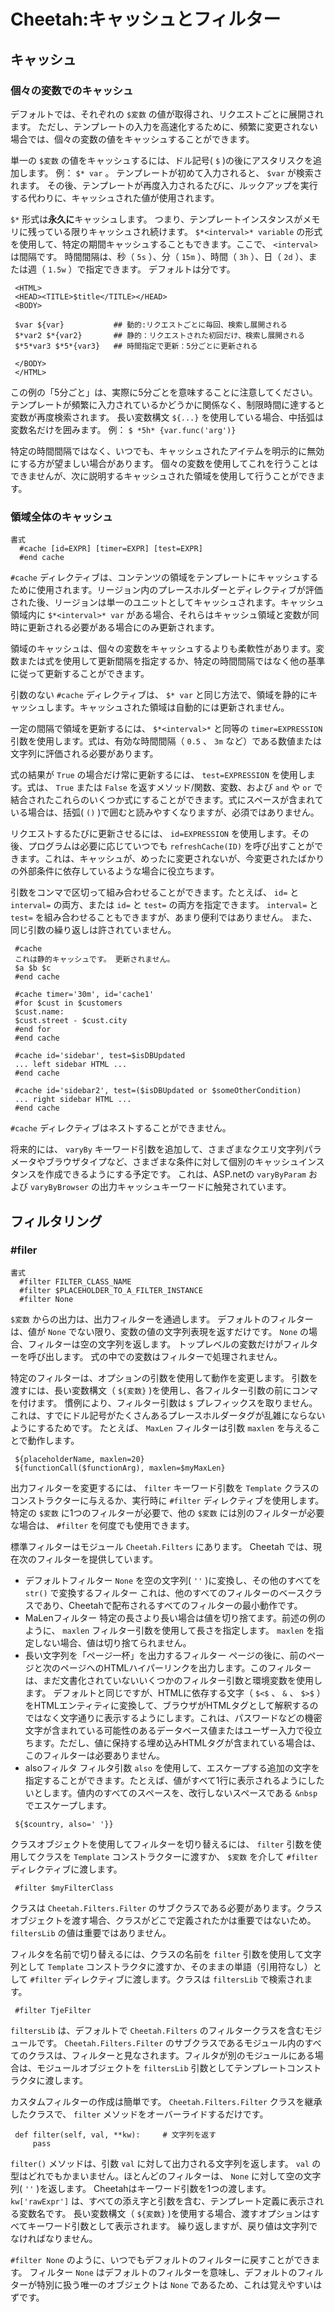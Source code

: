 Cheetah:キャッシュとフィルター
=================
## キャッシュ

### 個々の変数でのキャッシュ
デフォルトでは、それぞれの  `$変数` の値が取得され、リクエストごとに展開されます。 ただし、テンプレートの入力を高速化するために、頻繁に変更されない場合では、個々の変数の値をキャッシュすることができます。

単一の `$変数` の値をキャッシュするには、ドル記号( `$` )の後にアスタリスクを追加します。
例：  `$* var` 。 テンプレートが初めて入力されると、 `$var` が検索されます。 その後、テンプレートが再度入力されるたびに、ルックアップを実行する代わりに、キャッシュされた値が使用されます。

  `$*` 形式は**永久に**キャッシュします。 つまり、テンプレートインスタンスがメモリに残っている限りキャッシュされ続けます。  `$*<interval>* variable` の形式を使用して、特定の期間キャッシュすることもできます。ここで、 `<interval>` は間隔です。 時間間隔は、秒（ `5s` ）、分（ `15m` ）、時間（ `3h` ）、日（ `2d` ）、または週（ `1.5w` ）で指定できます。 デフォルトは分です。

```
 <HTML>
 <HEAD><TITLE>$title</TITLE></HEAD>
 <BODY>

 $var ${var}           ## 動的:リクエストごとに毎回、検索し展開される
 $*var2 $*{var2}       ## 静的：リクエストされた初回だけ、検索し展開される
 $*5*var3 $*5*{var3}   ## 時間指定で更新：5分ごとに更新される

 </BODY>
 </HTML>
```

この例の「5分ごと」は、実際に5分ごとを意味することに注意してください。テンプレートが頻繁に入力されているかどうかに関係なく、制限時間に達すると変数が再度検索されます。
長い変数構文  `${...}` を使用している場合、中括弧は変数名だけを囲みます。
例：  `$ *5h* {var.func('arg')}`

特定の時間間隔ではなく、いつでも、キャッシュされたアイテムを明示的に無効にする方が望ましい場合があります。 個々の変数を使用してこれを行うことはできませんが、次に説明するキャッシュされた領域を使用して行うことができます。

### 領域全体のキャッシュ

```
書式
  #cache [id=EXPR] [timer=EXPR] [test=EXPR]
  #end cache
```

  `#cache` ディレクティブは、コンテンツの領域をテンプレートにキャッシュするために使用されます。リージョン内のプレースホルダーとディレクティブが評価された後、リージョンは単一のユニットとしてキャッシュされます。キャッシュ領域内に `$*<interval>* var` がある場合、それらはキャッシュ領域と変数が同時に更新される必要がある場合にのみ更新されます。

領域のキャッシュは、個々の変数をキャッシュするよりも柔軟性があります。変数または式を使用して更新間隔を指定するか、特定の時間間隔ではなく他の基準に従って更新することができます。

引数のない  `#cache` ディレクティブは、 `$* var` と同じ方法で、領域を静的にキャッシュします。キャッシュされた領域は自動的には更新されません。

一定の間隔で領域を更新するには、  `$*<interval>*` と同等の  `timer=EXPRESSION` 引数を使用します。式は、有効な時間間隔（ `0.5` 、 `3m` など）である数値または文字列に評価される必要があります。

式の結果が  `True` の場合だけ常に更新するには、 `test=EXPRESSION` を使用します。式は、 `True` または `False` を返すメソッド/関数、変数、および `and` や `or` で結合されたこれらのいくつか式にすることができます。式にスペースが含まれている場合は、括弧( `()` )で囲むと読みやすくなりますが、必須ではありません。

リクエストするたびに更新させるには、  `id=EXPRESSION` を使用します。その後、プログラムは必要に応じていつでも  `refreshCache(ID)` を呼び出すことができます。これは、キャッシュが、めったに変更されないが、今変更されたばかりの外部条件に依存しているような場合に役立ちます。

引数をコンマで区切って組み合わせることができます。たとえば、  `id=` と `interval=` の両方、または  `id=` と `test=` の両方を指定できます。
  `interval=` と `test=` を組み合わせることもできますが、あまり便利ではありません。
また、同じ引数の繰り返しは許されていません。

```
 #cache
 これは静的キャッシュです。 更新されません。
 $a $b $c
 #end cache

 #cache timer='30m', id='cache1'
 #for $cust in $customers
 $cust.name:
 $cust.street - $cust.city
 #end for
 #end cache

 #cache id='sidebar', test=$isDBUpdated
 ... left sidebar HTML ...
 #end cache

 #cache id='sidebar2', test=($isDBUpdated or $someOtherCondition)
 ... right sidebar HTML ...
 #end cache
```

  `#cache` ディレクティブはネストすることができません。

将来的には、  `varyBy` キーワード引数を追加して、さまざまなクエリ文字列パラメータやブラウザタイプなど、さまざまな条件に対して個別のキャッシュインスタンスを作成できるようにする予定です。 これは、ASP.netの `varyByParam` および `varyByBrowser` の出力キャッシュキーワードに触発されています。


## フィルタリング
### #filer

```
書式
  #filter FILTER_CLASS_NAME
  #filter $PLACEHOLDER_TO_A_FILTER_INSTANCE
  #filter None
```

  `$変数` からの出力は、出力フィルターを通過します。 デフォルトのフィルターは、値が `None` でない限り、変数の値の文字列表現を返すだけです。 `None` の場合、フィルターは空の文字列を返します。 トップレベルの変数だけがフィルターを呼び出します。 式の中での変数はフィルターで処理されません。

特定のフィルターは、オプションの引数を使用して動作を変更します。 引数を渡すには、長い変数構文（  `${変数}` )を使用し、各フィルター引数の前にコンマを付けます。 慣例により、フィルター引数は `$` プレフィックスを取りません。これは、すでにドル記号がたくさんあるプレースホルダータグが乱雑にならないようにするためです。 たとえば、 `MaxLen` フィルターは引数 `maxlen` を与えることで動作します。

```
 ${placeholderName, maxlen=20}
 ${functionCall($functionArg), maxlen=$myMaxLen}
```

出力フィルターを変更するには、  `filter` キーワード引数を `Template` クラスのコンストラクターに与えるか、実行時に `#filter` ディレクティブを使用します。特定の `$変数` に1つのフィルターが必要で、他の `$変数` には別のフィルターが必要な場合は、 `#filter` を何度でも使用できます。

標準フィルターはモジュール  `Cheetah.Filters` にあります。
Cheetah では、現在次のフィルターを提供しています。

- デフォルトフィルター
  `None` を空の文字列( `''` )に変換し、その他のすべてを `str()` で変換するフィルター
これは、他のすべてのフィルターのベースクラスであり、Cheetahで配布されるすべてのフィルターの最小動作です。
- MaLenフィルター
特定の長さより長い場合は値を切り捨てます。前述の例のように、  `maxlen` フィルター引数を使用して長さを指定します。  `maxlen` を指定しない場合、値は切り捨てられません。
- 長い文字列を「ページ一杯」を出力するフィルター
ページの後に、前のページと次のページへのHTMLハイパーリンクを出力します。このフィルターは、まだ文書化されていないいくつかのフィルター引数と環境変数を使用します。
デフォルトと同じですが、HTMLに依存する文字（  `$<$` 、 `&` 、 `$>$` ）をHTMLエンティティに変換して、ブラウザがHTMLタグとして解釈するのではなく文字通りに表示するようにします。これは、パスワードなどの機密文字が含まれている可能性のあるデータベース値またはユーザー入力で役立ちます。ただし、値に保持する埋め込みHTMLタグが含まれている場合は、このフィルターは必要ありません。
- alsoフィルタ
フィルタ引数  `also` を使用して、エスケープする追加の文字を指定することができます。たとえば、値がすべて1行に表示されるようにしたいとします。値内のすべてのスペースを、改行しないスペースである  `&nbsp` でエスケープします。

```
 ${$country, also=' '}}
```

クラスオブジェクトを使用してフィルターを切り替えるには、  `filter` 引数を使用してクラスを `Template` コンストラクターに渡すか、 `$変数` を介して `#filter` ディレクティブに渡します。

```
 #filter $myFilterClass
```

クラスは  `Cheetah.Filters.Filter` のサブクラスである必要があります。クラスオブジェクトを渡す場合、クラスがどこで定義されたかは重要ではないため。 `filtersLib` の値は重要ではありません。

フィルタを名前で切り替えるには、クラスの名前を  `filter` 引数を使用して文字列として `Template` コンストラクタに渡すか、そのままの単語（引用符なし）として `#filter` ディレクティブに渡します。クラスは `filtersLib` で検索されます。

```
 #filter TjeFilter
```

  `filtersLib` は、デフォルトで `Cheetah.Filters` のフィルタークラスを含むモジュールです。  `Cheetah.Filters.Filter` のサブクラスであるモジュール内のすべてのクラスは、フィルターと見なされます。フィルタが別のモジュールにある場合は、モジュールオブジェクトを `filtersLib` 引数としてテンプレートコンストラクタに渡します。

カスタムフィルターの作成は簡単です。  `Cheetah.Filters.Filter` クラスを継承したクラスで、 `filter` メソッドをオーバーライドするだけです。

```
 def filter(self, val, **kw):     # 文字列を返す
     pass
```

  `filter()` メソッドは、引数 `val` に対して出力される文字列を返します。  `val` の型はどれでもかまいません。ほとんどのフィルターは、 `None` に対して空の文字列( `''` )を返します。
Cheetahはキーワード引数を1つの渡します。  `kw['rawExpr']` は、すべての添え字と引数を含む、テンプレート定義に表示される変数名です。 長い変数構文（ `${変数}` )を使用する場合、渡すオプションはすべてキーワード引数として表示されます。 繰り返しますが、戻り値は文字列でなければなりません。

  `#filter None` のように、いつでもデフォルトのフィルターに戻すことができます。 フィルター `None` はデフォルトのフィルターを意味し、デフォルトのフィルターが特別に扱う唯一のオブジェクトは `None` であるため、これは覚えやすいはずです。


